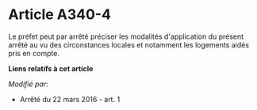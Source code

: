 # Article A340-4

Le préfet peut par arrêté préciser les modalités d'application du présent arrêté au vu des circonstances locales et notamment
les logements aidés pris en compte.

**Liens relatifs à cet article**

_Modifié par_:

  - Arrêté du 22 mars 2016 - art. 1
